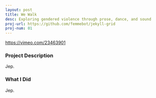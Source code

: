 ```yaml
---
layout: post
title: We Walk
desc: Exploring gendered violence through prose, dance, and sound
proj-url: https://github.com/femmebot/jekyll-grid
proj-num: 01
---
```


https://vimeo.com/23463901

### Project Description

Jep. 

### What I Did

Jep.